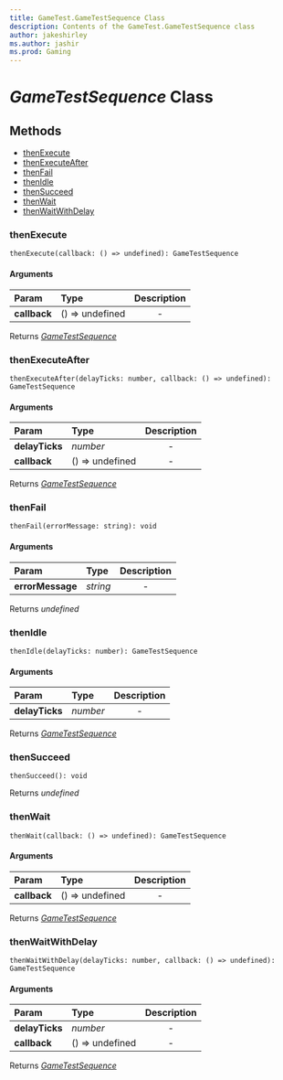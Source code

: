 ```yaml
---
title: GameTest.GameTestSequence Class
description: Contents of the GameTest.GameTestSequence class
author: jakeshirley
ms.author: jashir
ms.prod: Gaming
---
```

# *GameTestSequence* Class


## Methods
- [thenExecute](#thenexecute)
- [thenExecuteAfter](#thenexecuteafter)
- [thenFail](#thenfail)
- [thenIdle](#thenidle)
- [thenSucceed](#thensucceed)
- [thenWait](#thenwait)
- [thenWaitWithDelay](#thenwaitwithdelay)
  
### **thenExecute**
`
thenExecute(callback: () => undefined): GameTestSequence
`

#### Arguments
| Param | Type | Description |
| :--- | :--- | :---: |
| **callback** | () => undefined | - |

Returns [*GameTestSequence*](GameTestSequence.md)

### **thenExecuteAfter**
`
thenExecuteAfter(delayTicks: number, callback: () => undefined): GameTestSequence
`

#### Arguments
| Param | Type | Description |
| :--- | :--- | :---: |
| **delayTicks** | *number* | - |
| **callback** | () => undefined | - |

Returns [*GameTestSequence*](GameTestSequence.md)

### **thenFail**
`
thenFail(errorMessage: string): void
`

#### Arguments
| Param | Type | Description |
| :--- | :--- | :---: |
| **errorMessage** | *string* | - |

Returns *undefined*

### **thenIdle**
`
thenIdle(delayTicks: number): GameTestSequence
`

#### Arguments
| Param | Type | Description |
| :--- | :--- | :---: |
| **delayTicks** | *number* | - |

Returns [*GameTestSequence*](GameTestSequence.md)

### **thenSucceed**
`
thenSucceed(): void
`


Returns *undefined*

### **thenWait**
`
thenWait(callback: () => undefined): GameTestSequence
`

#### Arguments
| Param | Type | Description |
| :--- | :--- | :---: |
| **callback** | () => undefined | - |

Returns [*GameTestSequence*](GameTestSequence.md)

### **thenWaitWithDelay**
`
thenWaitWithDelay(delayTicks: number, callback: () => undefined): GameTestSequence
`

#### Arguments
| Param | Type | Description |
| :--- | :--- | :---: |
| **delayTicks** | *number* | - |
| **callback** | () => undefined | - |

Returns [*GameTestSequence*](GameTestSequence.md)


